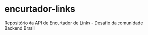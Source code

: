 # encurtador-links
Repositório da API de Encurtador de Links - Desafio da comunidade Backend Brasil
